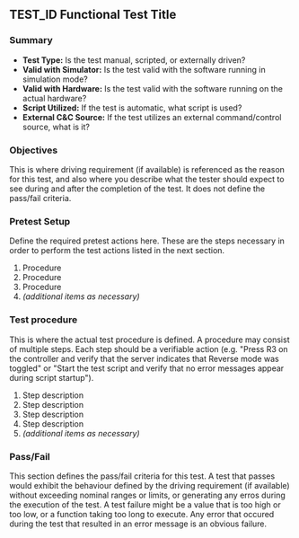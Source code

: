 ## TEST_ID Functional Test Title

### Summary

* **Test Type:**            Is the test manual, scripted, or externally driven?
* **Valid with Simulator:** Is the test valid with the software running in simulation mode?
* **Valid with Hardware:**  Is the test valid with the software running on the actual hardware?
* **Script Utilized:**      If the test is automatic, what script is used?
* **External C&C Source:**  If the test utilizes an external command/control source, what is it?

### Objectives

This is where driving requirement (if available) is referenced as the reason for this test, and also where you describe what the tester should expect to see during and after the completion of the test. It does not define the pass/fail criteria.

### Pretest Setup

Define the required pretest actions here. These are the steps necessary in order to perform the test actions listed in the next section.

1. Procedure
2. Procedure
3. Procedure
4. *(additional items as necessary)*

### Test procedure

This is where the actual test procedure is defined. A procedure may consist of multiple steps. Each step should be a verifiable action (e.g. "Press R3 on the controller and verify that the server indicates that Reverse mode was toggled" or "Start the test script and verify that no error messages appear during script startup").

1. Step description
2. Step description
3. Step description
4. Step description
5. *(additional items as necessary)*

### Pass/Fail

This section defines the pass/fail criteria for this test. A test that passes would exhibit the behaviour defined by the driving requirement (if available) without exceeding nominal ranges or limits, or generating any erros during the execution of the test. A test failure might be a value that is too high or too low, or a function taking too long to execute. Any error that occured during the test that resulted in an error message is an obvious failure.
